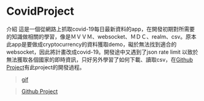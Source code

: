 # CovidProject
介紹
這是一個從網路上抓取covid-19每日最新資料的app，在開發初期對所需要的知識做相關的學習，像是ＭＶＶＭ、websocket、ＭＤＣ、realm、csv。原本此app是要做成cryptocurrency的資料獲取demo，礙於無法找到適合的websocket，因此將計畫改成covid-19。開發途中又遇到了json rate limit 以致於無法獲取各個國家的即時資訊，只好另外學習了如何下載、讀取csv，在[Github Project](https://github.com/users/nyto9999/projects/4/views/1)有此project的開發過程。

> [gif](https://github.com/nyto9999/CovidProject/blob/main/Simulator%20Screen%20Recording%20-%20iPhone%2011%20Pro%20.gif?raw=true)

> [Github Project](https://github.com/users/nyto9999/projects/4/views/1)



